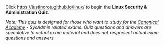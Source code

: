 Click https://justinoros.github.io/linux/ to begin the **Linux Security & Administration Quiz**.

_Note: This quiz is designed for those who want to study for the [Canonical Academy](https://canonical.com/academy) - SysAdmin related exams. Quiz questions and answers are speculative to actual exam material and does not respresent actual exam questions and answers._
